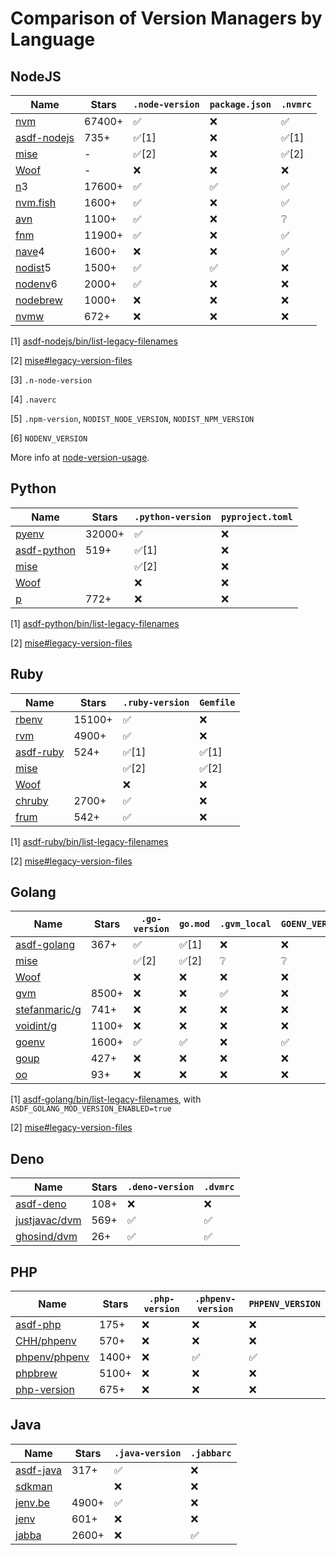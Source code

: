# Comparison of Version Managers by Language

## NodeJS

| Name                                                  | Stars  | `.node-version` | `package.json` | `.nvmrc` |
| ----------------------------------------------------- | ------ | --------------- | -------------- | -------- |
| [nvm](https://github.com/nvm-sh/nvm)                  | 67400+ | ✅               | ❌              | ✅        |
| [asdf-nodejs](https://github.com/asdf-vm/asdf-nodejs) | 735+   | ✅[1]            | ❌              | ✅[1]     |
| [mise](https://github.com/jdxcode/mise)               | -      | ✅[2]            | ❌              | ✅[2]     |
| [Woof](https://github.com/version-manager/woof)       | -      | ❌               | ❌              | ❌        |
| [n](https://github.com/tj/n)3                         | 17600+ | ✅               | ✅              | ✅        |
| [nvm.fish](https://github.com/jorgebucaran/nvm.fish)  | 1600+  | ✅               | ❌              | ✅        |
| [avn](https://github.com/wbyoung/avn)                 | 1100+  | ✅               | ❌              | ❔        |
| [fnm](https://github.com/Schniz/fnm)                  | 11900+ | ✅               | ❌              | ✅        |
| [nave](https://github.com/isaacs/nave)4               | 1600+  | ❌               | ❌              | ✅        |
| [nodist](https://github.com/nullivex/nodist)5         | 1500+  | ✅               | ✅              | ❌        |
| [nodenv](https://github.com/nodenv/nodenv)6           | 2000+  | ✅               | ❌              | ❌        |
| [nodebrew](https://github.com/hokaccha/nodebrew)      | 1000+  | ❌               | ❌              | ❌        |
| [nvmw](https://github.com/hakobera/nvmw)              | 672+   | ❌               | ❌              | ❌        |

[1] [asdf-nodejs/bin/list-legacy-filenames](https://github.com/asdf-vm/asdf-nodejs/blob/master/bin/list-legacy-filenames)

[2] [mise#legacy-version-files](https://github.com/jdxcode/mise#legacy-version-files)

[3] `.n-node-version`

[4] `.naverc`

[5] `.npm-version`, `NODIST_NODE_VERSION`, `NODIST_NPM_VERSION`

[6] `NODENV_VERSION`

More info at [node-version-usage](https://github.com/shadowspawn/node-version-usage).

## Python

| Name                                                         | Stars  | `.python-version` | `pyproject.toml` |
| ------------------------------------------------------------ | ------ | ----------------- | ---------------- |
| [pyenv](https://github.com/pyenv/pyenv)                      | 32000+ | ✅                 | ❌                |
| [asdf-python](https://github.com/asdf-community/asdf-python) | 519+   | ✅[1]              | ❌                |
| [mise](https://github.com/jdxcode/mise)                      |        | ✅[2]              | ❌                |
| [Woof](https://github.com/version-manager/woof)              |        | ❌                 | ❌                |
| [p](https://github.com/qw3rtman/p)                           | 772+   | ❌                 | ❌                |

[1] [asdf-python/bin/list-legacy-filenames](https://github.com/asdf-community/asdf-python/blob/master/bin/list-legacy-filenames)

[2] [mise#legacy-version-files](https://github.com/jdxcode/mise#legacy-version-files)

## Ruby

| Name                                                | Stars  | `.ruby-version` | `Gemfile` |
| --------------------------------------------------- | ------ | --------------- | --------- |
| [rbenv](https://github.com/rbenv/rbenv)             | 15100+ | ✅               | ❌         |
| [rvm](https://github.com/rvm/rvm)                   | 4900+  | ✅               | ❌         |
| [asdf-ruby](https://github.com/asdf-vm/asdf-nodejs) | 524+   | ✅[1]            | ✅[1]      |
| [mise](https://github.com/jdxcode/mise)             |        | ✅[2]            | ✅[2]      |
| [Woof](https://github.com/version-manager/woof)     |        | ❌               | ❌         |
| [chruby](https://github.com/postmodern/chruby)      | 2700+  | ✅               | ❌         |
| [frum](https://github.com/TaKO8Ki/frum)             | 542+   | ✅               | ❌         |

[1] [asdf-ruby/bin/list-legacy-filenames](https://github.com/asdf-community/asdf-ruby/blob/master/bin/list-legacy-filenames)

[2] [mise#legacy-version-files](https://github.com/jdxcode/mise#legacy-version-files)

## Golang

| Name                                                 | Stars | `.go-version` | `go.mod` | `.gvm_local` | `GOENV_VERSION` |
| ---------------------------------------------------- | ----- | ------------- | -------- | ------------ | --------------- |
| [asdf-golang](https://github.com/kennyp/asdf-golang) | 367+  | ✅             | ✅[1]     | ❌            | ❌               |
| [mise](https://github.com/jdxcode/mise)              |       | ✅[2]          | ✅[2]     | ❔            | ❔               |
| [Woof](https://github.com/version-manager/woof)      |       | ❌             | ❌        | ❌            | ❌               |
| [gvm](https://github.com/moovweb/gvm)                | 8500+ | ❌             | ❌        | ✅            | ❌               |
| [stefanmaric/g](https://github.com/stefanmaric/g)    | 741+  | ❌             | ❌        | ❌            | ❌               |
| [voidint/g](https://github.com/voidint/g)            | 1100+ | ❌             | ❌        | ❌            | ❌               |
| [goenv](https://github.com/syndbg/goenv)             | 1600+ | ✅             | ✅        | ❌            | ✅               |
| [goup](https://github.com/owenthereal/goup)          | 427+  | ❌             | ❌        | ❌            | ❌               |
| [oo](https://github.com/hit9/oo)                     | 93+   | ❌             | ❌        | ❌            | ❌               |

[1] [asdf-golang/bin/list-legacy-filenames](https://github.com/asdf-community/asdf-golang/blob/master/bin/list-legacy-filenames), with `ASDF_GOLANG_MOD_VERSION_ENABLED=true`

[2] [mise#legacy-version-files](https://github.com/jdxcode/mise#legacy-version-files)

## Deno

| Name                                                     | Stars | `.deno-version` | `.dvmrc` |
| -------------------------------------------------------- | ----- | --------------- | -------- |
| [asdf-deno](https://github.com/asdf-community/asdf-deno) | 108+  | ❌               | ❌        |
| [justjavac/dvm](https://github.com/justjavac/dvm)        | 569+  | ✅               | ✅        |
| [ghosind/dvm](https://github.com/ghosind/dvm)            | 26+   | ✅               | ✅        |

## PHP

| Name                                                   | Stars | `.php-version` | `.phpenv-version` | `PHPENV_VERSION` |
| ------------------------------------------------------ | ----- | -------------- | ----------------- | ---------------- |
| [asdf-php](https://github.com/asdf-community/asdf-php) | 175+  | ❌              | ❌                 | ❌                |
| [CHH/phpenv](https://github.com/CHH/phpenv)            | 570+  | ❌              | ❌                 | ❌                |
| [phpenv/phpenv](https://github.com/phpenv/phpenv)      | 1400+ | ❌              | ✅                 | ✅                |
| [phpbrew](https://github.com/phpbrew/phpbrew)          | 5100+ | ❌              | ❌                 | ❌                |
| [php-version](https://github.com/wilmoore/php-version) | 675+  | ❌              | ❌                 | ❌                |

## Java

| Name                                              | Stars | `.java-version` | `.jabbarc` |
| ------------------------------------------------- | ----- | --------------- | ---------- |
| [asdf-java](https://github.com/halcyon/asdf-java) | 317+  | ✅               | ❌          |
| [sdkman](https://sdkman.io)                       |       | ❌               | ❌          |
| [jenv.be](https://github.com/jenv/jenv)           | 4900+ | ✅               | ❌          |
| [jenv](https://github.com/linux-china/jenv)       | 601+  | ❌               | ❌          |
| [jabba](https://github.com/shyiko/jabba)          | 2600+ | ❌               | ✅          |
